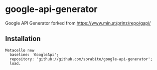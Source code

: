 # google-api-generator
Google API Generator forked from https://www.min.at/prinz/repo/gapi/


## Installation
```Smalltalk
Metacello new
  baseline: 'GoogleApi';
  repository: 'github://github.com/sorabito/google-api-generator';
  load.
```
